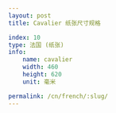 ```yaml
---
layout: post
title: Cavalier 纸张尺寸规格

index: 10
type: 法国 (纸张)
info:
    name: cavalier
    width: 460
    height: 620
    unit: 毫米

permalink: /cn/french/:slug/
---
```



